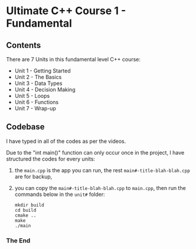 # Ultimate C++ Course 1 - Fundamental

## Contents

There are 7 Units in this fundamental level C++ course:

- Unit 1 - Getting Started
- Unit 2 - The Basics
- Unit 3 - Data Types
- Unit 4 - Decision Making
- Unit 5 - Loops
- Unit 6 - Functions
- Unit 7 - Wrap-up

## Codebase

I have typed in all of the codes as per the videos.

Due to the "int main()" function can only occur once in the project, I have structured the codes for every units:

1. the `main.cpp` is the app you can run, the rest `main#-title-blah-blah.cpp` are for backup, 

2. you can copy the `main#-title-blah-blah.cpp` to `main.cpp`, then run the commands below in the `unit#` folder:

   ```
   mkdir build
   cd build
   cmake ..
   make
   ./main
   ```

### The End